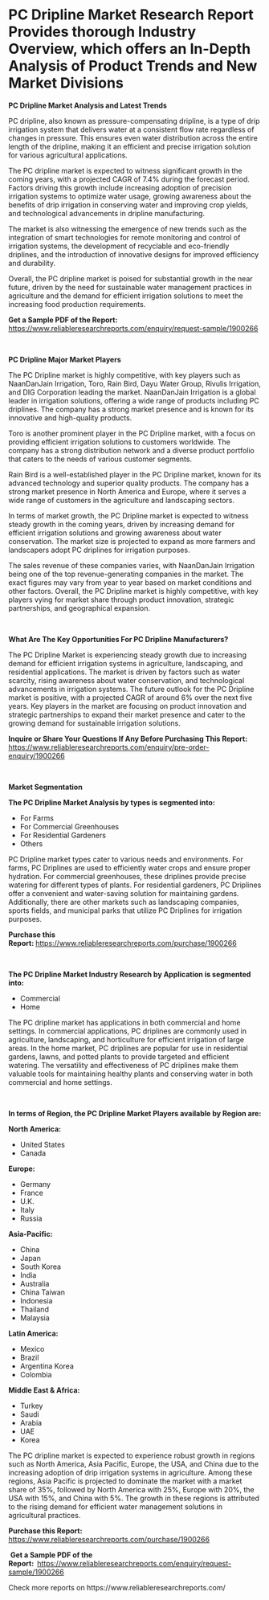 <p><h1>PC Dripline Market Research Report Provides thorough Industry Overview, which offers an In-Depth Analysis of Product Trends and New Market Divisions</h1></p><p><strong>PC Dripline Market Analysis and Latest Trends</strong></p>
<p><p>PC dripline, also known as pressure-compensating dripline, is a type of drip irrigation system that delivers water at a consistent flow rate regardless of changes in pressure. This ensures even water distribution across the entire length of the dripline, making it an efficient and precise irrigation solution for various agricultural applications.</p><p>The PC dripline market is expected to witness significant growth in the coming years, with a projected CAGR of 7.4% during the forecast period. Factors driving this growth include increasing adoption of precision irrigation systems to optimize water usage, growing awareness about the benefits of drip irrigation in conserving water and improving crop yields, and technological advancements in dripline manufacturing.</p><p>The market is also witnessing the emergence of new trends such as the integration of smart technologies for remote monitoring and control of irrigation systems, the development of recyclable and eco-friendly driplines, and the introduction of innovative designs for improved efficiency and durability.</p><p>Overall, the PC dripline market is poised for substantial growth in the near future, driven by the need for sustainable water management practices in agriculture and the demand for efficient irrigation solutions to meet the increasing food production requirements.</p></p>
<p><strong>Get a Sample PDF of the Report:&nbsp;</strong> <a href="https://www.reliableresearchreports.com/enquiry/request-sample/1900266">https://www.reliableresearchreports.com/enquiry/request-sample/1900266</a></p>
<p>&nbsp;</p>
<p><strong>PC Dripline Major Market Players</strong></p>
<p><p>The PC Dripline market is highly competitive, with key players such as NaanDanJain Irrigation, Toro, Rain Bird, Dayu Water Group, Rivulis Irrigation, and DIG Corporation leading the market. NaanDanJain Irrigation is a global leader in irrigation solutions, offering a wide range of products including PC driplines. The company has a strong market presence and is known for its innovative and high-quality products.</p><p>Toro is another prominent player in the PC Dripline market, with a focus on providing efficient irrigation solutions to customers worldwide. The company has a strong distribution network and a diverse product portfolio that caters to the needs of various customer segments.</p><p>Rain Bird is a well-established player in the PC Dripline market, known for its advanced technology and superior quality products. The company has a strong market presence in North America and Europe, where it serves a wide range of customers in the agriculture and landscaping sectors.</p><p>In terms of market growth, the PC Dripline market is expected to witness steady growth in the coming years, driven by increasing demand for efficient irrigation solutions and growing awareness about water conservation. The market size is projected to expand as more farmers and landscapers adopt PC driplines for irrigation purposes.</p><p>The sales revenue of these companies varies, with NaanDanJain Irrigation being one of the top revenue-generating companies in the market. The exact figures may vary from year to year based on market conditions and other factors. Overall, the PC Dripline market is highly competitive, with key players vying for market share through product innovation, strategic partnerships, and geographical expansion.</p></p>
<p>&nbsp;</p>
<p><strong>What Are The Key Opportunities For PC Dripline Manufacturers?</strong></p>
<p><p>The PC Dripline Market is experiencing steady growth due to increasing demand for efficient irrigation systems in agriculture, landscaping, and residential applications. The market is driven by factors such as water scarcity, rising awareness about water conservation, and technological advancements in irrigation systems. The future outlook for the PC Dripline market is positive, with a projected CAGR of around 6% over the next five years. Key players in the market are focusing on product innovation and strategic partnerships to expand their market presence and cater to the growing demand for sustainable irrigation solutions.</p></p>
<p><strong>Inquire or Share Your Questions If Any Before Purchasing This Report:</strong> <a href="https://www.reliableresearchreports.com/enquiry/pre-order-enquiry/1900266">https://www.reliableresearchreports.com/enquiry/pre-order-enquiry/1900266</a></p>
<p>&nbsp;</p>
<p><strong>Market Segmentation</strong></p>
<p><strong>The PC Dripline Market Analysis by types is segmented into:</strong></p>
<p><ul><li>For Farms</li><li>For Commercial Greenhouses</li><li>For Residential Gardeners</li><li>Others</li></ul></p>
<p><p>PC Dripline market types cater to various needs and environments. For farms, PC Driplines are used to efficiently water crops and ensure proper hydration. For commercial greenhouses, these driplines provide precise watering for different types of plants. For residential gardeners, PC Driplines offer a convenient and water-saving solution for maintaining gardens. Additionally, there are other markets such as landscaping companies, sports fields, and municipal parks that utilize PC Driplines for irrigation purposes.</p></p>
<p><strong>Purchase this Report:&nbsp;</strong><a href="https://www.reliableresearchreports.com/purchase/1900266">https://www.reliableresearchreports.com/purchase/1900266</a></p>
<p>&nbsp;</p>
<p><strong>The PC Dripline Market Industry Research by Application is segmented into:</strong></p>
<p><ul><li>Commercial</li><li>Home</li></ul></p>
<p><p>The PC dripline market has applications in both commercial and home settings. In commercial applications, PC driplines are commonly used in agriculture, landscaping, and horticulture for efficient irrigation of large areas. In the home market, PC driplines are popular for use in residential gardens, lawns, and potted plants to provide targeted and efficient watering. The versatility and effectiveness of PC driplines make them valuable tools for maintaining healthy plants and conserving water in both commercial and home settings.</p></p>
<p>&nbsp;</p>
<p><strong>In terms of Region, the PC Dripline Market Players available by Region are:</strong></p>
<p>
    <p> <strong> North America: </strong>
        <ul>
            <li>United States</li>
            <li>Canada</li>
        </ul>
        </p> 
    <p> <strong> Europe: </strong>
        <ul>
            <li>Germany</li>
            <li>France</li>
            <li>U.K.</li>
            <li>Italy</li>
            <li>Russia</li>
        </ul>
        </p> 
    <p> <strong> Asia-Pacific: </strong>
        <ul>
            <li>China</li>
            <li>Japan</li>
            <li>South Korea</li>
            <li>India</li>
            <li>Australia</li>
            <li>China Taiwan</li>
            <li>Indonesia</li>
            <li>Thailand</li>
            <li>Malaysia</li>
        </ul>
        </p> 
    <p> <strong> Latin America: </strong>
        <ul>
            <li>Mexico</li>
            <li>Brazil</li>
            <li>Argentina Korea</li>
            <li>Colombia</li>
        </ul>
        </p> 
    <p> <strong> Middle East & Africa: </strong>
        <ul>
            <li>Turkey</li>
            <li>Saudi</li>
            <li>Arabia</li>
            <li>UAE</li>
            <li>Korea</li>
        </ul>
    </p>
    </p>
<p><p>The PC dripline market is expected to experience robust growth in regions such as North America, Asia Pacific, Europe, the USA, and China due to the increasing adoption of drip irrigation systems in agriculture. Among these regions, Asia Pacific is projected to dominate the market with a market share of 35%, followed by North America with 25%, Europe with 20%, the USA with 15%, and China with 5%. The growth in these regions is attributed to the rising demand for efficient water management solutions in agricultural practices.</p></p>
<p><strong>Purchase this Report: </strong><a href="https://www.reliableresearchreports.com/purchase/1900266">https://www.reliableresearchreports.com/purchase/1900266</a></p>
<p>&nbsp;<strong>Get a Sample PDF of the Report:&nbsp;&nbsp;</strong><a href="https://www.reliableresearchreports.com/enquiry/request-sample/1900266">https://www.reliableresearchreports.com/enquiry/request-sample/1900266</a></p>
<p><strong></strong></p>
<p>Check more reports on https://www.reliableresearchreports.com/</p>